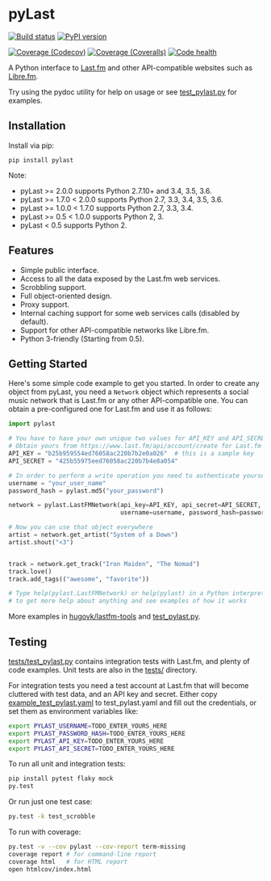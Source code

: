 pyLast
======

[![Build status](https://travis-ci.org/pylast/pylast.svg?branch=develop)](https://travis-ci.org/pylast/pylast)
[![PyPI version](https://img.shields.io/pypi/v/pylast.svg)](https://pypi.python.org/pypi/pylast/)
<!--[![PyPI downloads](https://img.shields.io/pypi/dm/pylast.svg)](https://pypi.python.org/pypi/pylast/)-->
[![Coverage (Codecov)](https://codecov.io/gh/pylast/pylast/branch/develop/graph/badge.svg)](https://codecov.io/gh/pylast/pylast)
[![Coverage (Coveralls)](https://coveralls.io/repos/github/pylast/pylast/badge.svg?branch=develop)](https://coveralls.io/github/pylast/pylast?branch=develop)
[![Code health](https://landscape.io/github/pylast/pylast/develop/landscape.svg)](https://landscape.io/github/hugovk/pylast/develop)


A Python interface to [Last.fm](https://www.last.fm/) and other API-compatible websites such as [Libre.fm](https://libre.fm/).

Try using the pydoc utility for help on usage or see [test_pylast.py](tests/test_pylast.py) for examples.

Installation
------------

Install via pip:

    pip install pylast

Note:

* pyLast >= 2.0.0 supports Python 2.7.10+ and 3.4, 3.5, 3.6.
* pyLast >= 1.7.0 < 2.0.0 supports Python 2.7, 3.3, 3.4, 3.5, 3.6.
* pyLast >= 1.0.0 < 1.7.0 supports Python 2.7, 3.3, 3.4.
* pyLast >= 0.5 < 1.0.0 supports Python 2, 3.
* pyLast < 0.5 supports Python 2.

Features
--------

 * Simple public interface.
 * Access to all the data exposed by the Last.fm web services.
 * Scrobbling support.
 * Full object-oriented design.
 * Proxy support.
 * Internal caching support for some web services calls (disabled by default).
 * Support for other API-compatible networks like Libre.fm.
 * Python 3-friendly (Starting from 0.5).


Getting Started
---------------

Here's some simple code example to get you started. In order to create any object from pyLast, you need a `Network` object which represents a social music network that is Last.fm or any other API-compatible one. You can obtain a pre-configured one for Last.fm and use it as follows:

```python
import pylast

# You have to have your own unique two values for API_KEY and API_SECRET
# Obtain yours from https://www.last.fm/api/account/create for Last.fm
API_KEY = "b25b959554ed76058ac220b7b2e0a026"  # this is a sample key
API_SECRET = "425b55975eed76058ac220b7b4e8a054"

# In order to perform a write operation you need to authenticate yourself
username = "your_user_name"
password_hash = pylast.md5("your_password")

network = pylast.LastFMNetwork(api_key=API_KEY, api_secret=API_SECRET,
                               username=username, password_hash=password_hash)

# Now you can use that object everywhere
artist = network.get_artist("System of a Down")
artist.shout("<3")


track = network.get_track("Iron Maiden", "The Nomad")
track.love()
track.add_tags(("awesome", "favorite"))

# Type help(pylast.LastFMNetwork) or help(pylast) in a Python interpreter
# to get more help about anything and see examples of how it works
```

More examples in <a href="https://github.com/hugovk/lastfm-tools">hugovk/lastfm-tools</a> and [test_pylast.py](test_pylast.py).

Testing
-------

[tests/test_pylast.py](tests/test_pylast.py) contains integration tests with Last.fm, and plenty of code examples. Unit tests are also in the [tests/](tests/) directory.

For integration tests you need a test account at Last.fm that will become cluttered with test data, and an API key and secret. Either copy [example_test_pylast.yaml](example_test_pylast.yaml) to test_pylast.yaml and fill out the credentials, or set them as environment variables like:

```sh
export PYLAST_USERNAME=TODO_ENTER_YOURS_HERE
export PYLAST_PASSWORD_HASH=TODO_ENTER_YOURS_HERE
export PYLAST_API_KEY=TODO_ENTER_YOURS_HERE
export PYLAST_API_SECRET=TODO_ENTER_YOURS_HERE
```

To run all unit and integration tests:
```sh
pip install pytest flaky mock
py.test
```

Or run just one test case:
```sh
py.test -k test_scrobble
```

To run with coverage:
```sh
py.test -v --cov pylast --cov-report term-missing
coverage report # for command-line report
coverage html   # for HTML report
open htmlcov/index.html
```
